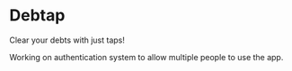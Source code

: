 # Debtap
Clear your debts with just taps!

<p>Working on authentication system to allow multiple people to use the app.</p>
